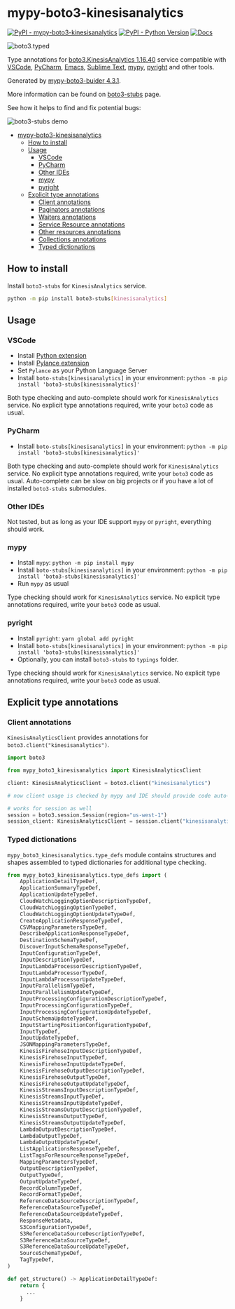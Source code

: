 # mypy-boto3-kinesisanalytics

[![PyPI - mypy-boto3-kinesisanalytics](https://img.shields.io/pypi/v/mypy-boto3-kinesisanalytics.svg?color=blue)](https://pypi.org/project/mypy-boto3-kinesisanalytics)
[![PyPI - Python Version](https://img.shields.io/pypi/pyversions/mypy-boto3-kinesisanalytics.svg?color=blue)](https://pypi.org/project/mypy-boto3-kinesisanalytics)
[![Docs](https://img.shields.io/readthedocs/mypy-boto3-builder.svg?color=blue)](https://mypy-boto3-builder.readthedocs.io/)

![boto3.typed](https://github.com/vemel/mypy_boto3_builder/raw/master/logo.png)

Type annotations for
[boto3.KinesisAnalytics 1.16.40](https://boto3.amazonaws.com/v1/documentation/api/1.16.40/reference/services/kinesisanalytics.html#KinesisAnalytics) service
compatible with
[VSCode](https://code.visualstudio.com/),
[PyCharm](https://www.jetbrains.com/pycharm/),
[Emacs](https://www.gnu.org/software/emacs/),
[Sublime Text](https://www.sublimetext.com/),
[mypy](https://github.com/python/mypy),
[pyright](https://github.com/microsoft/pyright)
and other tools.

Generated by [mypy-boto3-buider 4.3.1](https://github.com/vemel/mypy_boto3_builder).

More information can be found on [boto3-stubs](https://pypi.org/project/boto3-stubs/) page.

See how it helps to find and fix potential bugs:

![boto3-stubs demo](https://github.com/vemel/mypy_boto3_builder/raw/master/demo.gif)

- [mypy-boto3-kinesisanalytics](#mypy-boto3-kinesisanalytics)
  - [How to install](#how-to-install)
  - [Usage](#usage)
    - [VSCode](#vscode)
    - [PyCharm](#pycharm)
    - [Other IDEs](#other-ides)
    - [mypy](#mypy)
    - [pyright](#pyright)
  - [Explicit type annotations](#explicit-type-annotations)
    - [Client annotations](#client-annotations)
    - [Paginators annotations](#paginators-annotations)
    - [Waiters annotations](#waiters-annotations)
    - [Service Resource annotations](#service-resource-annotations)
    - [Other resources annotations](#other-resources-annotations)
    - [Collections annotations](#collections-annotations)
    - [Typed dictionations](#typed-dictionations)

## How to install

Install `boto3-stubs` for `KinesisAnalytics` service.

```bash
python -m pip install boto3-stubs[kinesisanalytics]
```

## Usage

### VSCode

- Install [Python extension](https://marketplace.visualstudio.com/items?itemName=ms-python.python)
- Install [Pylance extension](https://marketplace.visualstudio.com/items?itemName=ms-python.vscode-pylance)
- Set `Pylance` as your Python Language Server
- Install `boto-stubs[kinesisanalytics]` in your environment: `python -m pip install 'boto3-stubs[kinesisanalytics]'`

Both type checking and auto-complete should work for `KinesisAnalytics` service.
No explicit type annotations required, write your `boto3` code as usual.

### PyCharm

- Install `boto-stubs[kinesisanalytics]` in your environment: `python -m pip install 'boto3-stubs[kinesisanalytics]'`

Both type checking and auto-complete should work for `KinesisAnalytics` service.
No explicit type annotations required, write your `boto3` code as usual.
Auto-complete can be slow on big projects or if you have a lot of installed `boto3-stubs` submodules.

### Other IDEs

Not tested, but as long as your IDE support `mypy` or `pyright`, everything should work.

### mypy

- Install `mypy`: `python -m pip install mypy`
- Install `boto-stubs[kinesisanalytics]` in your environment: `python -m pip install 'boto3-stubs[kinesisanalytics]'`
- Run `mypy` as usual

Type checking should work for `KinesisAnalytics` service.
No explicit type annotations required, write your `boto3` code as usual.

### pyright

- Install `pyright`: `yarn global add pyright`
- Install `boto-stubs[kinesisanalytics]` in your environment: `python -m pip install 'boto3-stubs[kinesisanalytics]'`
- Optionally, you can install `boto3-stubs` to `typings` folder.

Type checking should work for `KinesisAnalytics` service.
No explicit type annotations required, write your `boto3` code as usual.

## Explicit type annotations

### Client annotations

`KinesisAnalyticsClient` provides annotations for `boto3.client("kinesisanalytics")`.

```python
import boto3

from mypy_boto3_kinesisanalytics import KinesisAnalyticsClient

client: KinesisAnalyticsClient = boto3.client("kinesisanalytics")

# now client usage is checked by mypy and IDE should provide code auto-complete

# works for session as well
session = boto3.session.Session(region="us-west-1")
session_client: KinesisAnalyticsClient = session.client("kinesisanalytics")
```








### Typed dictionations

`mypy_boto3_kinesisanalytics.type_defs` module contains structures and shapes assembled
to typed dictionaries for additional type checking.

```python
from mypy_boto3_kinesisanalytics.type_defs import (
    ApplicationDetailTypeDef,
    ApplicationSummaryTypeDef,
    ApplicationUpdateTypeDef,
    CloudWatchLoggingOptionDescriptionTypeDef,
    CloudWatchLoggingOptionTypeDef,
    CloudWatchLoggingOptionUpdateTypeDef,
    CreateApplicationResponseTypeDef,
    CSVMappingParametersTypeDef,
    DescribeApplicationResponseTypeDef,
    DestinationSchemaTypeDef,
    DiscoverInputSchemaResponseTypeDef,
    InputConfigurationTypeDef,
    InputDescriptionTypeDef,
    InputLambdaProcessorDescriptionTypeDef,
    InputLambdaProcessorTypeDef,
    InputLambdaProcessorUpdateTypeDef,
    InputParallelismTypeDef,
    InputParallelismUpdateTypeDef,
    InputProcessingConfigurationDescriptionTypeDef,
    InputProcessingConfigurationTypeDef,
    InputProcessingConfigurationUpdateTypeDef,
    InputSchemaUpdateTypeDef,
    InputStartingPositionConfigurationTypeDef,
    InputTypeDef,
    InputUpdateTypeDef,
    JSONMappingParametersTypeDef,
    KinesisFirehoseInputDescriptionTypeDef,
    KinesisFirehoseInputTypeDef,
    KinesisFirehoseInputUpdateTypeDef,
    KinesisFirehoseOutputDescriptionTypeDef,
    KinesisFirehoseOutputTypeDef,
    KinesisFirehoseOutputUpdateTypeDef,
    KinesisStreamsInputDescriptionTypeDef,
    KinesisStreamsInputTypeDef,
    KinesisStreamsInputUpdateTypeDef,
    KinesisStreamsOutputDescriptionTypeDef,
    KinesisStreamsOutputTypeDef,
    KinesisStreamsOutputUpdateTypeDef,
    LambdaOutputDescriptionTypeDef,
    LambdaOutputTypeDef,
    LambdaOutputUpdateTypeDef,
    ListApplicationsResponseTypeDef,
    ListTagsForResourceResponseTypeDef,
    MappingParametersTypeDef,
    OutputDescriptionTypeDef,
    OutputTypeDef,
    OutputUpdateTypeDef,
    RecordColumnTypeDef,
    RecordFormatTypeDef,
    ReferenceDataSourceDescriptionTypeDef,
    ReferenceDataSourceTypeDef,
    ReferenceDataSourceUpdateTypeDef,
    ResponseMetadata,
    S3ConfigurationTypeDef,
    S3ReferenceDataSourceDescriptionTypeDef,
    S3ReferenceDataSourceTypeDef,
    S3ReferenceDataSourceUpdateTypeDef,
    SourceSchemaTypeDef,
    TagTypeDef,
)

def get_structure() -> ApplicationDetailTypeDef:
    return {
      ...
    }
```
